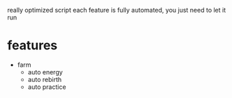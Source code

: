 really optimized script
each feature is fully automated, you just need to let it run

# features
* farm
	* auto energy
	* auto rebirth
	* auto practice
